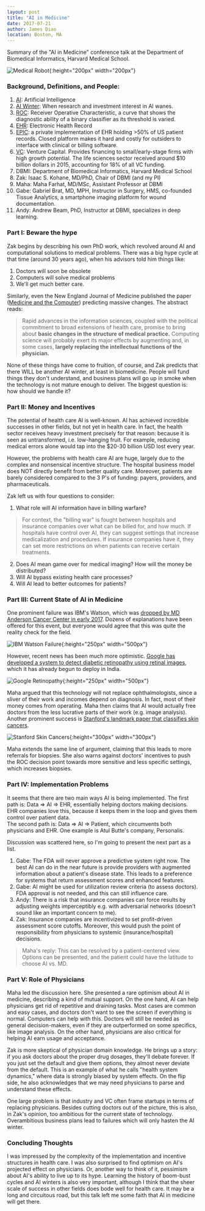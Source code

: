 ```yaml
---
layout: post
title: "AI in Medicine"
date: 2017-07-21
author: James Diao
location: Boston, MA
---
```


Summary of the "AI in Medicine" conference talk at the Department of Biomedical Informatics, Harvard Medical School. 

![Medical Robot](/img/robodoc.jpg){:height="200px" width="200px"}

### Background, Definitions, and People:  

1. [AI](https://en.wikipedia.org/wiki/Artificial_intelligence): Artificial Intelligence  
2. [AI Winter](https://en.wikipedia.org/wiki/AI_winter): When research and investment interest in AI wanes.  
3. [ROC](https://en.wikipedia.org/wiki/Receiver_operating_characteristic): Receiver Operative Characteristic, a curve that shows the diagnostic ability of a binary classifier as its threshold is varied.  
4. [EHR](https://en.wikipedia.org/wiki/Electronic_health_record): Electronic Health Record  
5. [EPIC](https://en.wikipedia.org/wiki/Epic_Systems): a private implementation of EHR holding >50% of US patient records. Closed platform makes it hard and costly for outsiders to interface with clinical or billing software.  
6. [VC](https://en.wikipedia.org/wiki/Venture_capital): Venture Capital. Provides financing to small/early-stage firms with high growth potential. The life sciences sector received around $10 billion dollars in 2015, accounting for 18% of all VC funding.  
7. DBMI: Department of Biomedical Informatics, Harvard Medical School  
8. Zak: Isaac S. Kohane, MD/PhD, Chair of DBMI (and my PI)  
9. Maha: Maha Farhat, MD/MSc, Assistant Professor at DBMI  
10. Gabe: Gabriel Brat, MD, MPH, Instructor in Surgery, HMS, co-founded Tissue Analytics, a smartphone imaging platform for wound documentation.  
11. Andy: Andrew Beam, PhD, Instructor at DBMI, specializes in deep learning.  


### Part I: Beware the hype

Zak begins by describing his own PhD work, which revolved around AI and computational solutions to medical problems. There was a big hype cycle at that time (around 30 years ago), when his advisors told him things like:  
1. Doctors will soon be obsolete  
2. Computers will solve medical problems  
3. We'll get much better care.  

Similarly, even the New England Journal of Medicine published the paper ([Medicine and the Computer](http://www.nejm.org/doi/full/10.1056/NEJM197012032832305)) predicting massive changes. The abstract reads: 
> Rapid advances in the information sciences, coupled with the political commitment to broad extensions of health care, promise to bring about **basic changes in the structure of medical practice.** Computing science will probably exert its major effects by augmenting and, in some cases, **largely replacing the intellectual functions of the physician.**  

None of these things have come to fruition, of course, and Zak predicts that there WILL be another AI winter, at least in biomedicine. People will fund things they don't understand, and business plans will go up in smoke when the technology is not mature enough to deliver. The biggest question is: how should we handle it? 


### Part II: Money and Incentives

The potential of health care AI is well-known. AI has achieved incredible successes in other fields, but not yet in health care. In fact, the health sector receives heavy investment precisely for that reason: because it is seen as untransformed, i.e. low-hanging fruit. For example, reducing medical errors alone would tap into the $20-30 billion USD lost every year. 

However, the problems with health care AI are huge, largely due to the complex and nonsensical incentive structure. The hospital business model does NOT directly benefit from better quality care. Moreover, patients are barely considered compared to the 3 P's of funding: payers, providers, and pharmaceuticals. 

Zak left us with four questions to consider:  
1. What role will AI information have in billing warfare?  
> For context, the "billing war" is fought between hospitals and insurance companies over what can be billed for, and how much. If hospitals have control over AI, they can suggest settings that increase medicalization and procedures. If insurance companies have it, they can set more restrictions on when patients can receive certain treatments.

2. Does AI mean game over for medical imaging? How will the money be distributed?  
3. Will AI bypass existing health care processes?  
4. Will AI lead to better outcomes for patients?  


### Part III: Current State of AI in Medicine

One prominent failure was IBM's Watson, which was [dropped by MD Anderson Cancer Center in early 2017](https://www.technologyreview.com/s/607965/a-reality-check-for-ibms-ai-ambitions/). Dozens of explanations have been offered for this event, but everyone would agree that this was quite the reality check for the field.  

![IBM Watson Failure](/img/mda-watson.jpg){:height="250px" width="500px"}  

However, recent news has been much more optimistic. [Google has developed a system to detect diabetic retinopathy using retinal images](http://jamanetwork.com/journals/jama/fullarticle/2588763), which it has already begun to deploy in India.  

![Google Retinopathy](/img/drlearnt.jpg){:height="250px" width="500px"}  

Maha argued that this technology will not replace ophthalmologists, since a sliver of their work and incomes depend on diagnosis. In fact, most of their money comes from operating. Maha then claims that AI would actually free doctors from the less lucrative parts of their work (e.g. image analysis). Another prominent success is [Stanford's landmark paper that classifies skin cancers](http://www.nature.com/nature/journal/v542/n7639/full/nature21056.html).  

![Stanford Skin Cancers](/img/lesionslearnt.jpg){:height="300px" width="300px"}  

Maha extends the same line of argument, claiming that this leads to more referrals for biopsies. She also warns against doctors' incentives to push the ROC decision point towards more sensitive and less specific settings, which increases biopsies. 


### Part IV: Implementation Problems

It seems that there are two main ways AI is being implemented. 
The first path is: Data => AI => EHR, essentially helping doctors making decisions. EHR companies love this, because it keeps them in the loop and gives them control over patient data.  
The second path is: Data => AI => Patient, which circumvents both physicians and EHR. One example is Atul Butte's company, Personalis.  

Discussion was scattered here, so I'm going to present the next part as a list.  
1. Gabe: The FDA will never approve a predictive system right now. The best AI can do in the near future is provide providers with augmented information about a patient's disease state. This leads to a preference for systems that return assessment scores and enhanced features.  
2. Gabe: AI might be used for utilization review criteria (to assess doctors). FDA approval is not needed, and this can still influence care.  
3. Andy: There is a risk that insurance companies can force results by adjusting weights imperceptibly e.g. with adversarial networks (doesn't sound like an important concern to me).  
4. Zak: Insurance companies are incentivized to set profit-driven assessment score cutoffs. Moreover, this would push the point of responsibility from physicians to systemic (insurance/hospital) decisions.  
> Maha's reply: This can be resolved by a patient-centered view. Options can be presented, and the patient could have the latitude to choose AI vs. MD. 


### Part V: Role of Physicians

Maha led the discussion here. She presented a rare optimism about AI in medicine, describing a kind of mutual support. On the one hand, AI can help physicians get rid of repetitive and draining tasks. Most cases are common and easy cases, and doctors don't want to see the screen if everything is normal. Computers can help with this. Doctors will still be needed as general decision-makers, even if they are outperformed on some specifics, like image analysis. On the other hand, physicians are also critical for helping AI earn usage and acceptance.  

Zak is more skeptical of physician domain knowledge. He brings up a story: if you ask doctors about the proper drug dosages, they'll debate forever. If you just set the default and give them options, they almost never deviate from the default. This is an example of what he calls "health system dynamics," where data is strongly biased by system effects. On the flip side, he also acknowledges that we may need physicians to parse and understand these effects. 

One large problem is that industry and VC often frame startups in terms of replacing physicians. Besides cutting doctors out of the picture, this is also, in Zak's opinion, too ambitious for the current state of technology. Overambitious business plans lead to failures which will only hasten the AI winter. 


### Concluding Thoughts
I was impressed by the complexity of the implementation and incentive structures in health care. I was also surprised to find optimism on AI's projected effect on physicians. Or, another way to think of it, pessimism about AI's ability to live up to its hype. Learning the history of boom-bust cycles and AI winters is also very important, although I think that the sheer scale of success in other fields does bode well for health care. It may be a long and circuitous road, but this talk left me some faith that AI in medicine will get there. 


